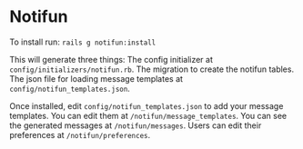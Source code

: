 # Notifun

To install run:
`rails g notifun:install`

This will generate three things:
The config initializer at `config/initializers/notifun.rb`.
The migration to create the notifun tables.
The json file for loading message templates at `config/notifun_templates.json`.


Once installed, edit `config/notifun_templates.json` to add your message templates.
You can edit them at `/notifun/message_templates`.
You can see the generated messages at `/notifun/messages`.
Users can edit their preferences at `/notifun/preferences`.
